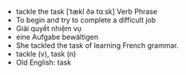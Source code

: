 - tackle the task [ˈtækl ðə tɑːsk] Verb Phrase  
- To begin and try to complete a difficult job  
- Giải quyết nhiệm vụ  
- eine Aufgabe bewältigen  
- She tackled the task of learning French grammar.  
- tackle (v), task (n)  
- Old English: task